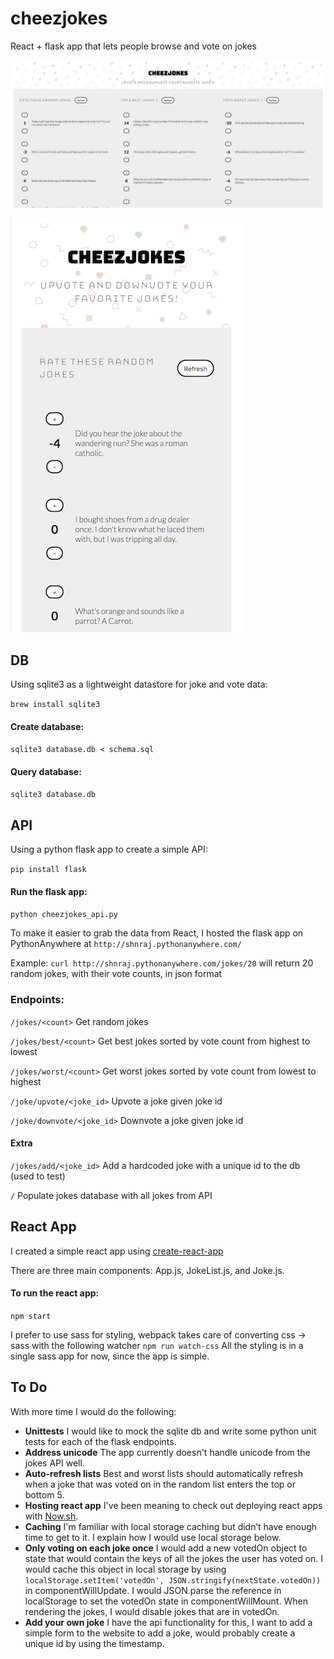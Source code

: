 # cheezjokes
React + flask app that lets people browse and vote on jokes

![Web screen shot](src/images/web-ss.png "Web UI")

![Mobile screen shot](src/images/mobile-ss.png "Mobile Responsive UI")

## DB
Using sqlite3 as a lightweight datastore for joke and vote data:

`brew install sqlite3`

#### Create database:
`sqlite3 database.db < schema.sql`

#### Query database:
`sqlite3 database.db`

## API
Using a python flask app to create a simple API:

`pip install flask`

#### Run the flask app:
`python cheezjokes_api.py`

To make it easier to grab the data from React, I hosted the flask app on PythonAnywhere at `http://shnraj.pythonanywhere.com/`

Example: `curl http://shnraj.pythonanywhere.com/jokes/20` will return 20 random jokes, with their vote counts, in json format

### Endpoints:

`/jokes/<count>`
Get random jokes

`/jokes/best/<count>`
Get best jokes sorted by vote count from highest to lowest

`/jokes/worst/<count>`
Get worst jokes sorted by vote count from lowest to highest

`/joke/upvote/<joke_id>`
Upvote a joke given joke id

`/joke/downvote/<joke_id>`
Downvote a joke given joke id

#### Extra
`/jokes/add/<joke_id>`
Add a hardcoded joke with a unique id to the db (used to test)

`/`
Populate jokes database with all jokes from API

## React App
I created a simple react app using [create-react-app](https://github.com/facebook/create-react-app/tree/master) 

There are three main components: App.js, JokeList.js, and Joke.js.

#### To run the react app:
`npm start`

I prefer to use sass for styling, webpack takes care of converting css -> sass with the following watcher
`npm run watch-css`
All the styling is in a single sass app for now, since the app is simple.

## To Do
With more time I would do the following:
* **Unittests** I would like to mock the sqlite db and write some python unit tests for each of the flask endpoints.
* **Address unicode** The app currently doesn't handle unicode from the jokes API well.
* **Auto-refresh lists** Best and worst lists should automatically refresh when a joke that was voted on in the random list enters the top or bottom 5.
* **Hosting react app** I've been meaning to check out deploying react apps with [Now.sh](https://zeit.co/now).
* **Caching** I'm familiar with local storage caching but didn’t have enough time to get to it. I explain how I would use local storage below.
* **Only voting on each joke once** I would add a new votedOn object to state that would contain the keys of all the jokes the user has voted on. I would cache this object in local storage by using `localStorage.setItem('votedOn', JSON.stringify(nextState.votedOn))` in componentWillUpdate. I would JSON.parse the reference in localStorage to set the votedOn state in componentWillMount. When rendering the jokes, I would disable jokes that are in votedOn.
* **Add your own joke** I have the api functionality for this, I want to add a simple form to the website to add a joke, would probably create a unique id by using the timestamp.
